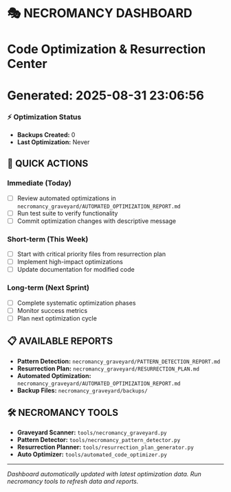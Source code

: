 # 🎭 NECROMANCY DASHBOARD
# Code Optimization & Resurrection Center
# Generated: 2025-08-31 23:06:56



### ⚡ Optimization Status
- **Backups Created:** 0
- **Last Optimization:** Never


## 🚀 QUICK ACTIONS

### Immediate (Today)
- [ ] Review automated optimizations in `necromancy_graveyard/AUTOMATED_OPTIMIZATION_REPORT.md`
- [ ] Run test suite to verify functionality
- [ ] Commit optimization changes with descriptive message

### Short-term (This Week)
- [ ] Start with critical priority files from resurrection plan
- [ ] Implement high-impact optimizations
- [ ] Update documentation for modified code

### Long-term (Next Sprint)
- [ ] Complete systematic optimization phases
- [ ] Monitor success metrics
- [ ] Plan next optimization cycle

## 📋 AVAILABLE REPORTS

- **Pattern Detection:** `necromancy_graveyard/PATTERN_DETECTION_REPORT.md`
- **Resurrection Plan:** `necromancy_graveyard/RESURRECTION_PLAN.md`
- **Automated Optimization:** `necromancy_graveyard/AUTOMATED_OPTIMIZATION_REPORT.md`
- **Backup Files:** `necromancy_graveyard/backups/`

## 🛠️ NECROMANCY TOOLS

- **Graveyard Scanner:** `tools/necromancy_graveyard.py`
- **Pattern Detector:** `tools/necromancy_pattern_detector.py`
- **Resurrection Planner:** `tools/resurrection_plan_generator.py`
- **Auto Optimizer:** `tools/automated_code_optimizer.py`

---

*Dashboard automatically updated with latest optimization data.*
*Run necromancy tools to refresh data and reports.*
